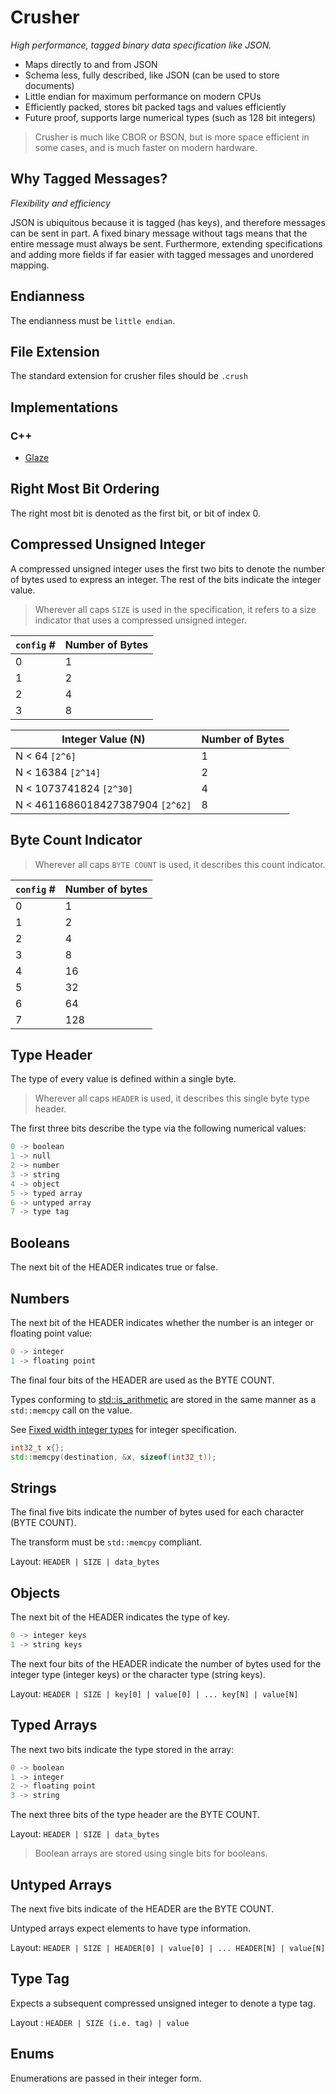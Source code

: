 # Crusher
*High performance, tagged binary data specification like JSON.*

- Maps directly to and from JSON
- Schema less, fully described, like JSON (can be used to store documents)
- Little endian for maximum performance on modern CPUs
- Efficiently packed, stores bit packed tags and values efficiently
- Future proof, supports large numerical types (such as 128 bit integers)

> Crusher is much like CBOR or BSON, but is more space efficient in some cases, and is much faster on modern hardware.

## Why Tagged Messages?

*Flexibility and efficiency*

JSON is ubiquitous because it is tagged (has keys), and therefore messages can be sent in part. A fixed binary message without tags means that the entire message must always be sent. Furthermore, extending specifications and adding more fields if far easier with tagged messages and unordered mapping.

## Endianness

The endianness must be `little endian`.

## File Extension

The standard extension for crusher files should be `.crush`

## Implementations

### C++

- [Glaze](https://github.com/stephenberry/glaze)

## Right Most Bit Ordering

The right most bit is denoted as the first bit, or bit of index 0.

## Compressed Unsigned Integer

A compressed unsigned integer uses the first two bits to denote the number of bytes used to express an integer. The rest of the bits indicate the integer value.

> Wherever all caps `SIZE` is used in the specification, it refers to a size indicator that uses a compressed unsigned integer.

| `config` # | Number of Bytes |
| ---------- | --------------- |
| 0          | 1               |
| 1          | 2               |
| 2          | 4               |
| 3          | 8               |

| Integer Value (N)                | Number of Bytes |
| -------------------------------- | --------------- |
| N < 64 `[2^6]`                   | 1               |
| N < 16384 `[2^14]`               | 2               |
| N < 1073741824 `[2^30]`          | 4               |
| N < 4611686018427387904 `[2^62]` | 8               |

## Byte Count Indicator

> Wherever all caps `BYTE COUNT` is used, it describes this count indicator.

| `config` # | Number of bytes |
| ---------- | --------------- |
| 0          | 1               |
| 1          | 2               |
| 2          | 4               |
| 3          | 8               |
| 4          | 16              |
| 5          | 32              |
| 6          | 64              |
| 7          | 128             |

## Type Header

The type of every value is defined within a single byte.

> Wherever all caps `HEADER` is used, it describes this single byte type header.

The first three bits describe the type via the following numerical values:

```c++
0 -> boolean
1 -> null
2 -> number
3 -> string
4 -> object
5 -> typed array
6 -> untyped array
7 -> type tag
```

## Booleans

The next bit of the HEADER indicates true or false.

## Numbers

The next bit of the HEADER indicates whether the number is an integer or floating point value:

```c++
0 -> integer
1 -> floating point
```

The final four bits of the HEADER are used as the BYTE COUNT.

Types conforming to [std::is_arithmetic](https://en.cppreference.com/w/cpp/types/is_arithmetic) are stored in the same manner as a `std::memcpy` call on the value.

See [Fixed width integer types](https://en.cppreference.com/w/cpp/types/integer) for integer specification.

```c++
int32_t x{};
std::memcpy(destination, &x, sizeof(int32_t));
```

## Strings

The final five bits indicate the number of bytes used for each character (BYTE COUNT).

The transform must be `std::memcpy` compliant.

Layout: `HEADER | SIZE | data_bytes`

## Objects

The next bit of the HEADER indicates the type of key.

```c++
0 -> integer keys
1 -> string keys
```

The next four bits of the HEADER indicate the number of bytes used for the integer type (integer keys) or the character type (string keys).

Layout: `HEADER | SIZE | key[0] | value[0] | ... key[N] | value[N]`

## Typed Arrays

The next two bits indicate the type stored in the array:

```c++
0 -> boolean
1 -> integer
2 -> floating point
3 -> string
```

The next three bits of the type header are the BYTE COUNT.

Layout: `HEADER | SIZE | data_bytes`

> Boolean arrays are stored using single bits for booleans.

## Untyped Arrays

The next five bits indicate of the HEADER are the BYTE COUNT.

Untyped arrays expect elements to have type information.

Layout: `HEADER | SIZE | HEADER[0] | value[0] | ... HEADER[N] | value[N]`

## Type Tag

Expects a subsequent compressed unsigned integer to denote a type tag.

Layout : `HEADER | SIZE (i.e. tag) | value`

## Enums

Enumerations are passed in their integer form.
